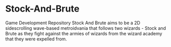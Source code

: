 # Stock-And-Brute
Game Development Repository
Stock And Brute aims to be a 2D sidescrolling wave-based metroidvania that follows two wizards - Stock and Brute as they fight against the armies of wizards from the wizard academy that they were expelled from.
